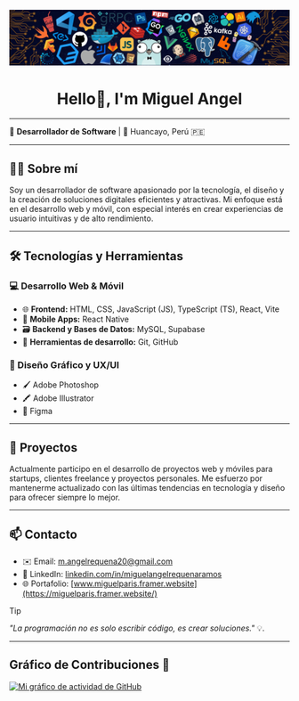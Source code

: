 ![Github Banner](https://github.com/Jaydeep-Yadav/Jaydeep-Yadav/blob/main/banner.png)

<h1 align="center">Hello👋, I'm Miguel Angel</h1>

---

🎯 **Desarrollador de Software** | 📍 Huancayo, Perú 🇵🇪

---

## 🧑‍💼 Sobre mí

Soy un desarrollador de software apasionado por la tecnología, el diseño y la creación de soluciones digitales eficientes y atractivas. Mi enfoque está en el desarrollo web y móvil, con especial interés en crear experiencias de usuario intuitivas y de alto rendimiento.

---

## 🛠️ Tecnologías y Herramientas

### 💻 Desarrollo Web & Móvil

- 🌐 **Frontend:** HTML, CSS, JavaScript (JS), TypeScript (TS), React, Vite
- 📱 **Mobile Apps:** React Native
- 🗃️ **Backend y Bases de Datos:** MySQL, Supabase
- 🔧 **Herramientas de desarrollo:** Git, GitHub

### 🎨 Diseño Gráfico y UX/UI

- 🖌️ Adobe Photoshop  
- 🖍️ Adobe Illustrator  
- 🧠 Figma

---

## 🚀 Proyectos

Actualmente participo en el desarrollo de proyectos web y móviles para startups, clientes freelance y proyectos personales. Me esfuerzo por mantenerme actualizado con las últimas tendencias en tecnología y diseño para ofrecer siempre lo mejor.

---

## 📫 Contacto

- ✉️ Email: [m.angelrequena20@gmail.com](mailto:m.angelrequena20@gmail.com)
- 💼 LinkedIn: [linkedin.com/in/miguelangelrequenaramos](https://www.linkedin.com/in/miguelangelrequenaramos/)
- 🌐 Portafolio: [www.miguelparis.framer.website](https://miguelparis.framer.website/)


> [!TIP]
> _"La programación no es solo escribir código, es crear soluciones."_ 💡.

---

## Gráfico de Contribuciones 🚀

[![Mi gráfico de actividad de GitHub](https://github-readme-activity-graph.vercel.app/graph?username=MiguelRequenaR&theme=react-dark&hide_border=true)](https://github.com/ashutosh00710/github-readme-activity-graph)
